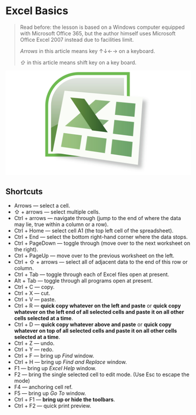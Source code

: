 # Excel Basics

> Read before: the lesson is based on a Windows computer equipped with Microsoft Office 365, but the author himself uses Microsoft Office Excel 2007 instead due to facilities limit.
> 
> _Arrows_ in this article means key ↑↓←→ on a keyboard.
> 
> _⇧_ in this article means shift key on a key board.

![](https://github.com/K-PK66/HSBCLRNEXP/blob/main/Fitch%20Learning/Excel%20Basics/Excel-2007-Logotipo-2007-2010.jpg?raw=true)

## Shortcuts

- Arrows &mdash; select a cell.
- ⇧ + arrows &mdash; select multiple cells.
- Ctrl + arrows &mdash; navigate through (jump to the end of where the data may lie, true within a column or a row).
- Ctrl + Home &mdash; select cell A1 (the top left cell of the spreadsheet).
- Ctrl + End &mdash; select the bottom right-hand corner where the data stops.
- Ctrl + PageDown &mdash; toggle through (move over to the next worksheet on the right).
- Ctrl + PageUp &mdash; move over to the previous worksheet on the left.
- Ctrl + ⇧ + arrows &mdash; select all of adjacent data to the end of this row or column.
- Ctrl + Tab &mdash; toggle through each of Excel files open at present.
- Alt + Tab &mdash; toggle through all programs open at present.
- Ctrl + C &mdash; copy.
- Ctrl + X &mdash; cut.
- Ctrl + V &mdash; paste.
- Ctrl + R &mdash; **quick copy whatever on the left and paste** or **quick copy whatever on the left end of all selected cells and paste it on all other cells selected at a time**.
- Ctrl + D &mdash; **quick copy whatever above and paste** or **quick copy whatever on top of all selected cells and paste it on all other cells selected at a time**.
- Ctrl + Z &mdash; undo.
- Ctrl + Y &mdash; redo.
- Ctrl + F &mdash; bring up _Find_ window.
- Ctrl + H &mdash; bring up _Find and Replace_ window.
- F1 &mdash; bring up _Excel Help_ window.
- F2 &mdash; bring the single selected cell to edit mode. (Use Esc to escape the mode)
- F4 &mdash; anchoring cell ref.
- F5 &mdash; bring up _Go To_ window.
- Ctrl + F1 &mdash; **bring up or hide the toolbars**.
- Ctrl + F2 &mdash; quick print preview.
